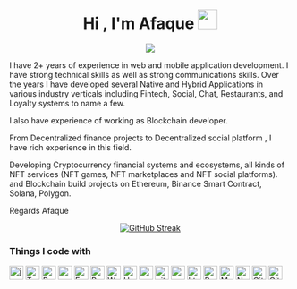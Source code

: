 <h1 align="center">Hi , I'm Afaque <img src="https://media.giphy.com/media/hvRJCLFzcasrR4ia7z/giphy.gif" width="35"></h1>

<p align="center">
  <a href="https://github.com/DenverCoder1/readme-typing-svg"><img src="https://readme-typing-svg.herokuapp.com?lines=Afaque+Ahmed;Web+Application+Developer;Mobile+Application+Developer;BLOCKCHAIN+Developer;&center=true&width=500&height=50"></a>
</p>
I have 2+ years of experience in web and mobile application development. I have strong technical skills as well as strong communications skills. Over the years I have developed several Native and Hybrid Applications in various industry verticals including Fintech, Social, Chat, Restaurants, and Loyalty systems to name a few.

I also have experience of working as Blockchain developer.

From Decentralized finance projects to Decentralized social platform , I have rich experience in this field.

Developing Cryptocurrency financial systems and ecosystems, all kinds of NFT services (NFT games, NFT marketplaces and NFT social platforms). and Blockchain build projects on Ethereum, Binance Smart Contract, Solana, Polygon.

Regards
Afaque

<div align="center">

[![GitHub Streak](http://github-readme-streak-stats.herokuapp.com?user=ahmedafaque805&theme=dark&hide_border=true&date_format=%5BY.%5Dn.j)](https://git.io/streak-stats)

</div>

<h3>Things I code with</h3>
<p>
  <img height='25px' alt="js" src="https://img.shields.io/badge/JavaScript-323330?style=for-the-badge&logo=javascript&logoColor=F7DF1E"/>
  <img height='25px' alt="TypeScript" src="https://img.shields.io/badge/-TypeScript-007ACC?style=flat-square&logo=typescript&logoColor=white" />

  <img height='25px' alt="React" src="https://img.shields.io/badge/-React-45b8d8?style=flat-square&logo=react&logoColor=white" />
  <!-- <img height='25px' alt="Gatsby" src="https://img.shields.io/badge/Gatsby-663399?style=for-the-badge&logo=gatsby&logoColor=white" /> -->
  <img height='25px' alt="react-native" src="https://img.shields.io/badge/React_Native-20232A?style=for-the-badge&logo=react&logoColor=61DAFB" />
  <!-- <img height='25px' alt="Flutter" src="https://img.shields.io/badge/Flutter-02569B?style=for-the-badge&logo=flutter&logoColor=white" /> -->
  <!-- <img height='25px' alt="Dart" src="https://img.shields.io/badge/Dart-0175C2?style=for-the-badge&logo=dart&logoColor=white" /> -->
   <img height='25px' alt="Express" src="https://img.shields.io/badge/Express.js-404D59?style=for-the-badge" />
  <!-- <img height='25px' alt="MySql" src="https://img.shields.io/badge/MySQL-00000F?style=for-the-badge&logo=mysql&logoColor=white" /> -->
  <img height='25px' alt="PostgreSQL" src="https://img.shields.io/badge/PostgreSQL-316192?style=for-the-badge&logo=postgresql&logoColor=white" />
  <!-- <img height='25px' alt="Jest" src="https://img.shields.io/badge/Jest-323330?style=for-the-badge&logo=Jest&logoColor=white" /> -->
  <img height='25px' alt="Webpack" src="https://img.shields.io/badge/-Webpack-8DD6F9?style=flat-square&logo=webpack&logoColor=white" /> 
  <!-- <img height='25px' alt="Apollo" src="https://img.shields.io/badge/-Apollo%20GraphQL-311C87?style=flat-square&logo=apollo-graphql&logoColor=white" /> -->
  <img height='25px' alt="Heroku" src="https://img.shields.io/badge/-Heroku-430098?style=flat-square&logo=heroku&logoColor=white" />
  <img height='25px' alt="redux" src="https://img.shields.io/badge/-Redux-764ABC?style=flat-square&logo=redux&logoColor=white" />
  <!-- <img height='25px' alt="GraphQL" src="https://img.shields.io/badge/-GraphQL-E10098?style=flat-square&logo=graphql&logoColor=white" /> -->
  <!-- <img height='25px' alt="Sass" src="https://img.shields.io/badge/-Sass-CC6699?style=flat-square&logo=sass&logoColor=white" /> -->
  <!-- <img height='25px' alt="Styled Components" src="https://img.shields.io/badge/-Styled_Components-db7092?style=flat-square&logo=styled-components&logoColor=white" /> -->
  <img height='25px' alt="git" src="https://img.shields.io/badge/-Git-F05032?style=flat-square&logo=git&logoColor=white" />
  <img height='25px' alt="npm" src="https://img.shields.io/badge/-NPM-CB3837?style=flat-square&logo=npm&logoColor=white" />
  <img height='25px' alt="html5" src="https://img.shields.io/badge/-HTML5-E34F26?style=flat-square&logo=html5&logoColor=white" />
  <!-- <img height='25px' alt="d3js" src="https://img.shields.io/badge/-D3.js-F9A03C?style=flat-square&logo=d3.js&logoColor=white" /> -->
  <img height='25px' alt="Prettier" src="https://img.shields.io/badge/-Prettier-F7B93E?style=flat-square&logo=prettier&logoColor=white" />
  <img height='25px' alt="MongoDB" src="https://img.shields.io/badge/-MongoDB-13aa52?style=flat-square&logo=mongodb&logoColor=white" />
  <img height='25px' alt="Nodejs" src="https://img.shields.io/badge/-Nodejs-43853d?style=flat-square&logo=Node.js&logoColor=white" />
   <img height='25px' alt="Github" src="https://img.shields.io/badge/GitHub-100000?style=for-the-badge&logo=github&logoColor=white" />
    <img height='25px' alt="Gitlab" src="https://img.shields.io/badge/GitLab-330F63?style=for-the-badge&logo=gitlab&logoColor=white" />
    <!-- <img height='25px' alt="AWS" src="https://img.shields.io/badge/Amazon_AWS-232F3E?style=for-the-badge&logo=amazon-aws&logoColor=white" /> -->
</p>
